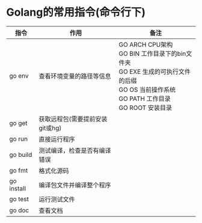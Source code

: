 # Golang的常用指令(命令行下)

| 指令       | 作用                            | 备注                                                         |
| ---------- | ------------------------------- | ------------------------------------------------------------ |
| go env     | 查看环境变量的路径等信息        | GO ARCH  CPU架构<br />GO BIN   工作目录下的bin文件夹<br />GO EXE  生成的可执行文件的后缀<br />GO OS  当前操作系统<br />GO PATH  工作目录<br />GO ROOT  安装目录 |
| go get     | 获取远程包(需要提前安装git或hg) |                                                              |
| go run     | 直接运行程序                    |                                                              |
| go build   | 测试编译，检查是否有编译错误    |                                                              |
| go fmt     | 格式化源码                      |                                                              |
| go install | 编译包文件并编译整个程序        |                                                              |
| go test    | 运行测试文件                    |                                                              |
| go doc     | 查看文档                        |                                                              |

